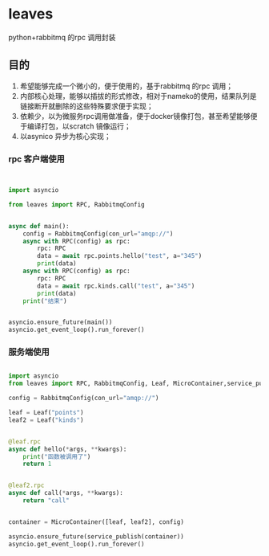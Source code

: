 # leaves

python+rabbitmq 的rpc 调用封装

## 目的

1. 希望能够完成一个微小的，便于使用的，基于rabbitmq 的rpc 调用；
1. 内部核心处理，能够以插拔的形式修改，相对于nameko的使用，结果队列是链接断开就删除的这些特殊要求便于实现；
1. 依赖少，以为微服务rpc调用做准备，便于docker镜像打包，甚至希望能够便于编译打包，以scratch 镜像运行；
1. 以asynico 异步为核心实现；

### rpc 客户端使用

```python


import asyncio

from leaves import RPC, RabbitmqConfig


async def main():
    config = RabbitmqConfig(con_url="amqp://")
    async with RPC(config) as rpc:
        rpc: RPC
        data = await rpc.points.hello("test", a="345")
        print(data)
    async with RPC(config) as rpc:
        rpc: RPC
        data = await rpc.kinds.call("test", a="345")
        print(data)
    print("结束")


asyncio.ensure_future(main())
asyncio.get_event_loop().run_forever()

```

### 服务端使用

```python

import asyncio
from leaves import RPC, RabbitmqConfig, Leaf, MicroContainer,service_publish

config = RabbitmqConfig(con_url="amqp://")

leaf = Leaf("points")
leaf2 = Leaf("kinds")


@leaf.rpc
async def hello(*args, **kwargs):
    print("函数被调用了")
    return 1


@leaf2.rpc
async def call(*args, **kwargs):
    return "call"


container = MicroContainer([leaf, leaf2], config)

asyncio.ensure_future(service_publish(container))
asyncio.get_event_loop().run_forever()

```
